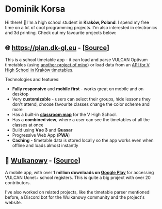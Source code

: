 # Dominik Korsa
Hi there! 👋
I'm a high school student in **Kraków, Poland**. I spend my free time on a lot of cool programming projects. I'm also interested in electronics and 3d printing. Check out my favourite projects below:

## 🌐 https://plan.dk-gl.eu - [[Source](https://github.com/dominik-korsa/timetable)]
This is a school timetable app - it can load and parse VULCAN Optivum timetables (using [another project of mine](https://github.com/wulkanowy/timetable-parser-js)) or load data from an [API for V High School in Kraków timetables](https://github.com/cloud11665/vlott).

Technologies and features:
- **Fully responsive** and **mobile first** - works great on mobile and on desktop
- Very **customizable** - users can select their groups, hide lessons they don't attend, choose favourite classes change the color scheme and more
- Has a built-in [**classroom map**](https://plan.dk-gl.eu/v-lo/room) for the V High School. 
- Has a **combined view**, where a user can see the timetables of all the classes at once
- Build using **Vue 3** and **Quasar**
- Progressive Web App (**PWA**)
- **Caching** - timetable data is stored locally so the app works even when offline and loads almost instantly

## 📱 [Wulkanowy](https://wulkanowy.github.io/) - [[Source](https://github.com/wulkanowy/wulkanowy/blob/develop/README.en.md)]
A mobile app, with over **1 million downloads on [Google Play](https://play.google.com/store/apps/details?id=io.github.wulkanowy&utm_source=homepage)** for accessing VULCAN Uonet+ school registers. This is quite a big project with over 20 contributors.

I've also worked on related projects, like the timetable parser mentioned before, a Discord bot for the Wulkanowy community and the project's website. 
